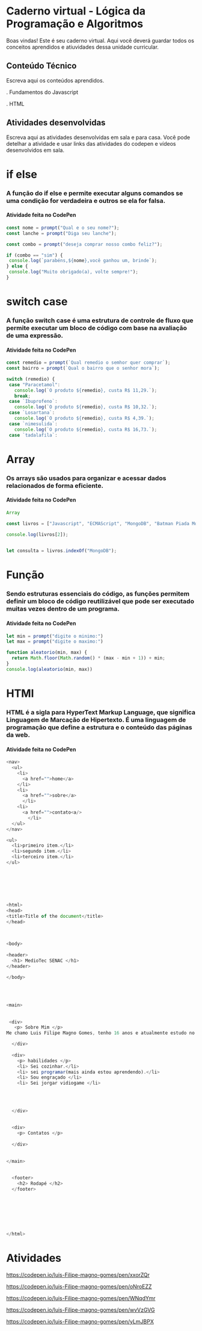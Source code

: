 # Caderno virtual - Lógica da Programação e Algoritmos
Boas vindas! Este é seu caderno virtual. Aqui você deverá guardar todos os conceitos aprendidos e atiuvidades dessa unidade curricular. 


## Conteúdo Técnico
Escreva aqui os conteúdos aprendidos.

. Fundamentos do Javascript

. HTML


## Atividades desenvolvidas
Escreva aqui as atividades desenvolvidas em sala e para casa. Você pode detelhar a atividade e usar links das atividades do codepen e vídeos desenvolvidos em sala. 

# if else
### A função do if else e permite executar alguns comandos se uma condição for verdadeira e outros se ela for falsa. 
#### Atividade feita no CodePen
 
 ```js
const nome = prompt("Qual e o seu nome?");
const lanche = prompt("Diga seu lanche");

const combo = prompt("deseja comprar nosso combo feliz?");

if (combo == "sim") {
  console.log(`parabéns,${nome},você ganhou um, brinde`);
} else {
  console.log("Muito obrigado(a), volte sempre!");
}
```

# switch case
### A função switch case é uma estrutura de controle de fluxo que permite executar um bloco de código com base na avaliação de uma expressão.
#### Atividade feita no CodePen
 ```js
const remedio = prompt(`Qual remedio o semhor quer comprar`);
const bairro = prompt(`Qual o bairro que o senhor mora`);

switch (remedio) {
  case "Paracetamol":
    console.log(`O produto ${remedio}, custa R$ 11,29.`);
    break;
  case `Ibuprofeno`:
    console.log(`O produto ${remedio}, custa R$ 10,32.`);
  case `Losartana`:
    console.log(`O produto ${remedio}, custa R$ 4,39.`);
  case `nimesulida`:
    console.log(`O produto ${remedio}, custa R$ 16,73.`);
  case `tadalafila`:
```

# Array
### Os arrays são usados para organizar e acessar dados relacionados de forma eficiente.
#### Atividade feita no CodePen
```js
Array

const livros = ["Javascript", "ECMAScript", "MongoDB", "Batman Piada Mortal", "Batman A queda do Morcego", "Batman que ri"]; 

console.log(livros[2]); 

 
let consulta = livros.indexOf("MongoDB");

```

# Função
### Sendo estruturas essenciais do código, as funções permitem definir um bloco de código reutilizável que pode ser executado muitas vezes dentro de um programa.
#### Atividade feita no CodePen
```js
let min = prompt("digite o minimo:")
let max = prompt("digite o maximo:")

function aleatorio(min, max) {
  return Math.floor(Math.random() * (max - min + 1)) + min;
}
console.log(aleatorio(min, max))

```

# HTMl
### HTML é a sigla para HyperText Markup Language, que significa Linguagem de Marcação de Hipertexto. É uma linguagem de programação que define a estrutura e o conteúdo das páginas da web.
#### Atividade feita no CodePen
```js
<nav>
  <ul>
    <li>
      <a href="">home</a>
    </li>
    <li>
      <a href="">sobre</a>
      </li>
    <li>
      <a href="">contato<a/>
        </li>
  </ul>
</nav>

<ul>
  <li>primeiro item.</li>
  <li>segundo item.</li>
  <li>terceiro item.</li>
</ul>







<html>
<head>
<title>Title of the document</title>
</head>
  

 
<body>
  
<header>
  <h1> MedioTec SENAC </h1>
</header> 
  
</body>

  
  
  
<main>
  
  
 <div>
   <p> Sobre Mim </p>
Me chamo Luis Filipe Magno Gomes, tenho 16 anos e atualmente estudo no mediotec na ala de desenvolvimento de sistema gosto de futebol e basquete amo jogare sou do signo de lanches meu de futebol e o sport e meu time no basquete e Golden State Warriors

  </div>
  
  <div>
    <p> habilidades </p>
    <li> Sei cozinhar.</li>
    <li> sei programar(mais ainda estou aprendendo).</li>
    <li> Sou engraçado </li>
    <li> Sei jorgar vidiogame </li>
    
    
    

  </div>
  
  
  <div>
    <p> Contatos </p>
   
  </div>
  
  
</main>
 
  
  <footer>
    <h2> Rodapé </h2>
  </footer>
  
  
  
  
  
  
  
</html>

```


# Atividades
https://codepen.io/luis-Filipe-magno-gomes/pen/xxorZQr

https://codepen.io/luis-Filipe-magno-gomes/pen/oNroEZZ

https://codepen.io/luis-Filipe-magno-gomes/pen/WNqdYmr

https://codepen.io/luis-Filipe-magno-gomes/pen/wvVzGVG

https://codepen.io/luis-Filipe-magno-gomes/pen/yLmJBPX

